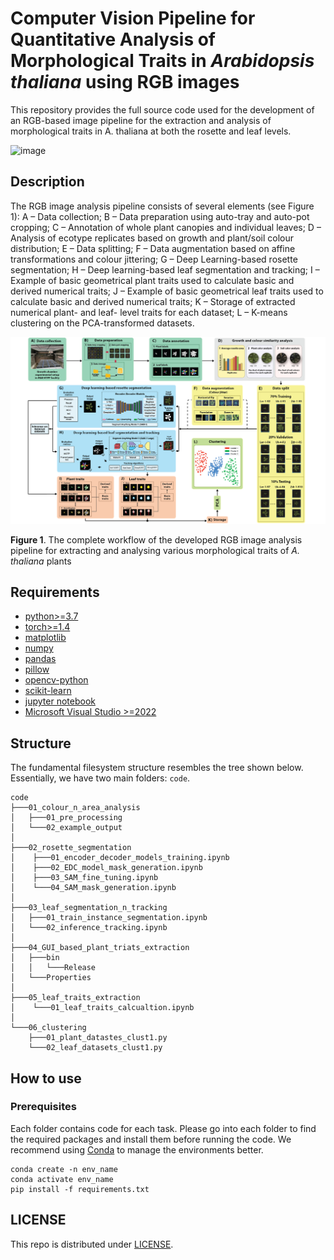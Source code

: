# Computer Vision Pipeline for Quantitative Analysis of Morphological Traits in _Arabidopsis thaliana_ using RGB images

This repository provides the full source code used for the development of an RGB-based image pipeline for the extraction and analysis of morphological traits in A. thaliana at both the rosette and leaf levels.

![image](images/img1_cbr.png)

## Description   

The RGB image analysis pipeline consists of several elements (see Figure 1): 
A – Data collection; B – Data preparation using auto-tray and auto-pot cropping; C – Annotation of whole plant canopies and individual leaves; D – Analysis of ecotype replicates based on growth and plant/soil colour distribution; E – Data splitting; F – Data augmentation based on affine transformations and colour jittering; G – Deep Learning-based rosette segmentation; H – Deep learning-based leaf segmentation and tracking; I – Example of basic geometrical plant traits used to calculate basic and derived numerical traits; J – Example of basic geometrical leaf traits used to calculate basic and derived numerical traits; K – Storage of extracted numerical plant- and leaf- level traits for each dataset; L – K-means clustering on the PCA-transformed datasets. 

![image](images/rgb_pipeline_2.png)

**Figure 1**. The complete workflow of the developed RGB image analysis pipeline for extracting and analysing various morphological traits of _A. thaliana_ plants

## Requirements
- [python>=3.7](https://www.python.org/downloads/)
- [torch>=1.4](https://pytorch.org/get-started/locally/)
- [matplotlib](https://pypi.org/project/matplotlib/)
- [numpy](https://pypi.org/project/numpy/)
- [pandas](https://pypi.org/project/pandas/)
- [pillow](https://pypi.org/project/pillow/)
- [opencv-python](https://pypi.org/project/opencv-python/)
- [scikit-learn](https://pypi.org/project/scikit-learn/)
- [jupyter notebook](https://jupyter.org/)
- [Microsoft Visual Studio >=2022](https://visualstudio.microsoft.com/vs/)

## Structure
The fundamental filesystem structure resembles the tree shown below. Essentially, we have two main folders: ```code```.
```
code
├───01_colour_n_area_analysis
│   ├───01_pre_processing
│   └───02_example_output
│
├───02_rosette_segmentation
│    ├───01_encoder_decoder_models_training.ipynb
│    ├───02_EDC_model_mask_generation.ipynb
│    ├───03_SAM_fine_tuning.ipynb
│    └───04_SAM_mask_generation.ipynb
│
├───03_leaf_segmentation_n_tracking
│   ├───01_train_instance_segmentation.ipynb
│   └───02_inference_tracking.ipynb
│   
├───04_GUI_based_plant_triats_extraction
│   ├───bin
│   │   └───Release
│   └───Properties
│
├───05_leaf_traits_extraction
│    └───01_leaf_traits_calcualtion.ipynb
│
└───06_clustering
    ├───01_plant_datastes_clust1.py
    └───02_leaf_datasets_clust1.py
```

## How to use
### Prerequisites
Each folder contains code for each task. Please go into each folder to find the required packages and install them before running the code. We recommend using [Conda](https://conda.io/projects/conda/en/latest/user-guide/install/index.html) to manage the environments better.
```
conda create -n env_name 
conda activate env_name
pip install -f requirements.txt
```

## LICENSE
This repo is distributed under [LICENSE](LICENSE).
